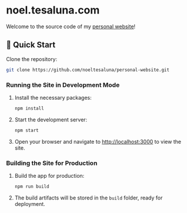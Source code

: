 # noel.tesaluna.com

Welcome to the source code of my [personal website](https://noel.tesaluna.com/)!

## 🚀 Quick Start

Clone the repository:

```bash
git clone https://github.com/noeltesaluna/personal-website.git
```

### Running the Site in Development Mode

1. Install the necessary packages:
   ```bash
   npm install
   ```
2. Start the development server:
   ```bash
   npm start
   ```
3. Open your browser and navigate to [http://localhost:3000](http://localhost:3000) to view the site.

### Building the Site for Production

1. Build the app for production:
   ```bash
   npm run build
   ```
2. The build artifacts will be stored in the `build` folder, ready for deployment.
